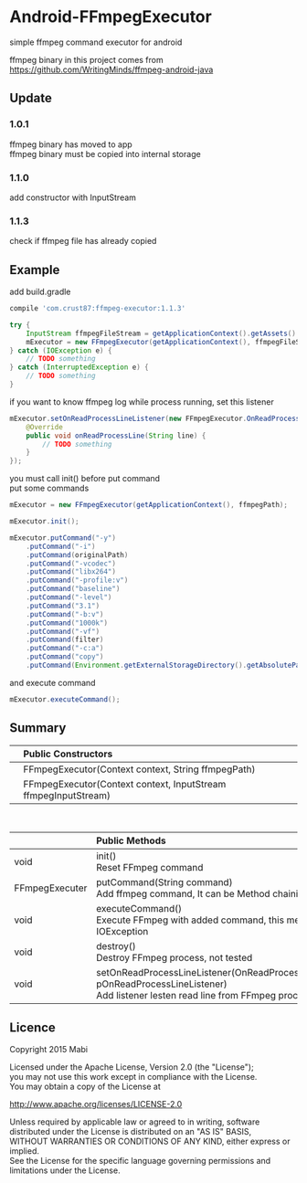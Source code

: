 # Android-FFmpegExecutor
simple ffmpeg command executor for android<br />

ffmpeg binary in this project comes from<br />
https://github.com/WritingMinds/ffmpeg-android-java

## Update
### 1.0.1
ffmpeg binary has moved to app<br />
ffmpeg binary must be copied into internal storage

### 1.1.0
add constructor with InputStream

### 1.1.3
check if ffmpeg file has already copied

## Example

add build.gradle<br />
``` groovy
compile 'com.crust87:ffmpeg-executor:1.1.3'
```

```java
try {
    InputStream ffmpegFileStream = getApplicationContext().getAssets().open("ffmpeg");
    mExecutor = new FFmpegExecutor(getApplicationContext(), ffmpegFileStream);
} catch (IOException e) {
    // TODO something
} catch (InterruptedException e) {
    // TODO something
}
```

if you want to know ffmpeg log while process running, set this listener 
```java
mExecutor.setOnReadProcessLineListener(new FFmpegExecutor.OnReadProcessLineListener() {
    @Override
    public void onReadProcessLine(String line) {
        // TODO something
    }
});
```

you must call init() before put command<br/>
put some commands
```java
mExecutor = new FFmpegExecutor(getApplicationContext(), ffmpegPath);

mExecutor.init();

mExecutor.putCommand("-y")
    .putCommand("-i")
    .putCommand(originalPath)
    .putCommand("-vcodec")
    .putCommand("libx264")
    .putCommand("-profile:v")
    .putCommand("baseline")
    .putCommand("-level")
    .putCommand("3.1")
    .putCommand("-b:v")
    .putCommand("1000k")
    .putCommand("-vf")
    .putCommand(filter)
    .putCommand("-c:a")
    .putCommand("copy")
    .putCommand(Environment.getExternalStorageDirectory().getAbsolutePath() + "/result.mp4");
```

and execute command
```java
mExecutor.executeCommand();
```

## Summary
| | Public Constructors |
|:---|:---|
| | FFmpegExecutor(Context context, String ffmpegPath) |
| | FFmpegExecutor(Context context, InputStream ffmpegInputStream) |
<br />

| | Public Methods |
|:---|:---|
| void | init()<br />Reset FFmpeg command |
| FFmpegExecuter | putCommand(String command)<br />Add ffmpeg command, It can be Method chaining |
| void | executeCommand()<br />Execute FFmpeg with added command, this method throws IOException |
| void | destroy()<br /> Destroy FFmpeg process, not tested |
| void | setOnReadProcessLineListener(OnReadProcessLineListener pOnReadProcessLineListener)<br />Add listener lesten read line from FFmpeg process |


## Licence
Copyright 2015 Mabi

Licensed under the Apache License, Version 2.0 (the "License");<br/>
you may not use this work except in compliance with the License.<br/>
You may obtain a copy of the License at

http://www.apache.org/licenses/LICENSE-2.0

Unless required by applicable law or agreed to in writing, software<br/>
distributed under the License is distributed on an "AS IS" BASIS,<br/>
WITHOUT WARRANTIES OR CONDITIONS OF ANY KIND, either express or implied.<br/>
See the License for the specific language governing permissions and<br/>
limitations under the License.
